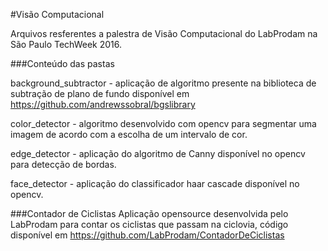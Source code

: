 #Visão Computacional

Arquivos resferentes a palestra de Visão Computacional do LabProdam na São Paulo TechWeek 2016.

###Conteúdo das pastas

background_subtractor - aplicação de algoritmo presente na biblioteca de subtração de plano de fundo disponível em https://github.com/andrewssobral/bgslibrary

color_detector - algoritmo desenvolvido com opencv para segmentar uma imagem de acordo com a escolha de um intervalo de cor.

edge_detector - aplicação do algoritmo de Canny disponível no opencv para detecção de bordas.

face_detector - aplicação do classificador haar cascade disponível no opencv.

###Contador de Ciclistas
Aplicação opensource desenvolvida pelo LabProdam para contar os ciclistas que passam na ciclovia, código disponível em https://github.com/LabProdam/ContadorDeCiclistas


